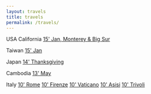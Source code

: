```yaml
---
layout: travels
title: travels
permalink: /travels/
---
```


USA
California
[15' Jan, Monterey & Big Sur](https://goo.gl/photos/MrxieqMAjM5C9FQC7)

Taiwan
[15' Jan](https://www.flickr.com/photos/29509902@N02/sets/72157651509239179)

Japan
[14' Thanksgiving](https://www.flickr.com/photos/29509902@N02/sets/72157649658703150)

Cambodia
[13' May](https://www.flickr.com/photos/29509902@N02/sets/72157651465621917)

Italy
[10' Rome](https://goo.gl/photos/eUFZYrfUEGYcDRXv8)
[10' Firenze](https://goo.gl/photos/YsuJgjkzmFrg2Ed17)
[10' Vaticano](https://goo.gl/photos/D5UuvPvSBsL3EdZ67)
[10' Asisi](https://goo.gl/photos/fsAia5SWMw3Ktwb1A)
[10' Trivoli](https://goo.gl/photos/zxcz1vF53tE7zExo7)
